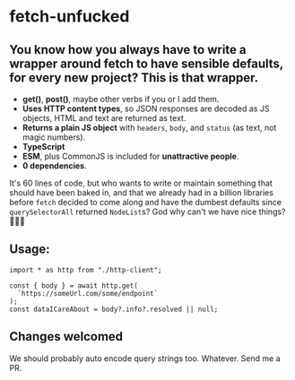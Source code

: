 # fetch-unfucked

## You know how you always have to write a wrapper around fetch to have sensible defaults, for every new project? This is that wrapper.

 - **get()**, **post()**, maybe other verbs if you or I add them.
 - **Uses HTTP content types**, so JSON responses are decoded as JS objects, HTML and text are returned as text.
 - **Returns a plain JS object** with `headers`, `body`, and `status` (as text, not magic numbers).
 - **TypeScript**
 - **ESM**, plus CommonJS is included for **unattractive people**.
 - **0 dependencies**.

It's 60 lines of code, but who wants to write or maintain something that should have been baked in, and that we already had in a billion libraries before `fetch` decided to come along and have the dumbest defaults since `querySelectorAll` returned `NodeList`s? God why can't we have nice things? 🤦🏻‍♂️ 

## Usage:

```
import * as http from "./http-client";

const { body } = await http.get(
  `https://someUrl.com/some/endpoint`
);
const dataICareAbout = body?.info?.resolved || null;
```

## Changes welcomed

We should probably auto encode query strings too. Whatever. Send me a PR.
